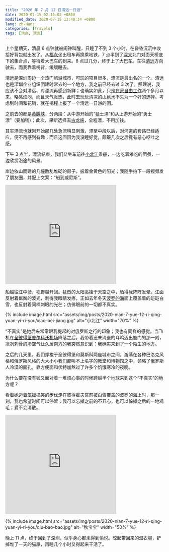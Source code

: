 ```yaml
---
title: "2020 年 7 月 12 日清远一日游"
date: 2020-07-15 02:16:03 +0800
modified_date: 2020-07-15 13:48:34 +0800
lang: zh-Hans
categories: [Travels]
tags: [清远, 漂流]
---
```


上个星期天，清晨 6 点钟就被闹钟叫醒，只睡了不到 3 个小时，在昏昏沉沉中收拾好背包就出发了。从[福永](https://goo.gl/maps/Hr93L7Sxpqv4WcMH6)坐出租车再换乘地铁，7 点半到了[深大](https://goo.gl/maps/rnxkhgoVZC46secQ7)北门对面天桥底下的集合点，等待着大巴车的到来。8 点过几分，终于上了大巴车。车往[清远](https://goo.gl/maps/vyGVuoyeNodhSw4C8)方向驶去，而我靠着椅背，缓缓睡去。

清远是深圳周边一个热门旅游城市，可玩的项目很多，漂流是最出名的一个。清远也是深圳企业组织团建时常去的一个地方，我之前已经去过 3 次了。照理说，我应该不会对清远、对漂流再感到新鲜；也确实如此，只是[在家自由工作](/2020/05/30/jie-shu-wu-nian-de-cheng-xu-yuan-sheng-ya.html)两个多月以来，略感烦闷，而且天气炎热，此时去玩玩清凉的山泉水不失为一个好的选择。考虑到时间和花销，就在携程上报了一个清远一日游的团。

之前去的都是[黄腾峡](https://goo.gl/maps/Jk44dGgHW8BkQqVV9)，分两段：从中游开始的“猛士漂”和从上游开始的“勇士漂”（要加钱）；此次，果断选择去[古龙峡](https://goo.gl/maps/GQ5Eay36hmeYxPje9)，全程漂，不用加钱。

其实漂流也就刚开始那几处急流稍显刺激，漂至中段以后，对河道的套路已经适应，便不再感到有趣；而且这回因为我没睡好觉，颠簸几次之后竟有恶心呕吐之感。

下午 3 点半，漂流结束，我们又坐车前往[小北江](https://goo.gl/maps/PFnQVEKknoE1TMbf8)乘船，一边吃着难吃的团餐，一边欣赏沿途的风景。

岸边依山而建的几幢散乱堆砌的房子，披着金黄色的阳光；我随手拍下一段视频发了朋友圈，并配上文案：“船到威尼斯”。

<iframe class="align-center" width="70%" height="315" src="https://www.youtube.com/embed/EBywscWtUVk" frameborder="0" allow="accelerometer; autoplay; encrypted-media; gyroscope; picture-in-picture" allowfullscreen></iframe>

船越往江中驶，视野越开阔。猛烈的太阳高挂于天空之中，晒得我阵阵发晕。江面反射着粼粼的波光，刺得我眼睛发疼，正如去年冬天[波罗的海](https://goo.gl/maps/y3ygtSDwNYw17pAr8)面上覆盖着的皑皑白雪，也反射着同样刺眼的光芒；仿佛眼前的一切都不真实。

{% include image.html src="assets/img/posts/2020-nian-7-yue-12-ri-qing-yuan-yi-ri-you/xiao-bei-jiang.jpg" alt="小北江" width="70%" %}

“不真实”是她后来常常跟我提起的对俄罗斯之行的印象；我也有同样的感觉。当飞机在[圣彼得堡普尔科沃机场](https://goo.gl/maps/BWkM1mETFZaPvvT47)降落之后，我带着还未消退的耳鸣迈出舱门的那一刻，凛冽刺骨的冷空气让久居南方的我突然意识到：我确实来到了一个陌生的地方。

之后的几天里，我们穿梭于圣彼得堡和莫斯科两座城市之间，游荡在各种巴洛克风格和俄罗斯风格的大大小小我们都叫不上名字的教堂和博物馆之中，领略了俄罗斯人冷漠的面孔，靠方便面和伏特加熬过了许多个饥饿寒冷的夜晚。

为什么要在没有钱又面对着一堆烦心事的时候跨越半个地球来到这个“不真实”的地方呢？

看着她迈着笨拙搞笑的步伐走在[彼得霍夫宫](https://goo.gl/maps/PyGgyvrY9zXkXNXJ7)前被白雪覆盖的波罗的海上时，那一刻，我也希望时间可以停留；我可以忘掉之前的不开心，也可以躲掉之后的一地鸡毛；爱不会消散。

<iframe class="align-center" width="70%" height="315" src="https://www.youtube.com/embed/dD9Bg9HpFoM" frameborder="0" allow="accelerometer; autoplay; encrypted-media; gyroscope; picture-in-picture" allowfullscreen></iframe>

{% include image.html src="assets/img/posts/2020-nian-7-yue-12-ri-qing-yuan-yi-ri-you/qiu-bao-bao.jpg" alt="秋宝宝" width="50%" %}

晚上 11 点，终于回到了深圳，似乎身心都未得到愉悦。晾起带回来的湿衣服，铲掉堆了一天的猫屎，再睡几个小时又得起来干活了。

